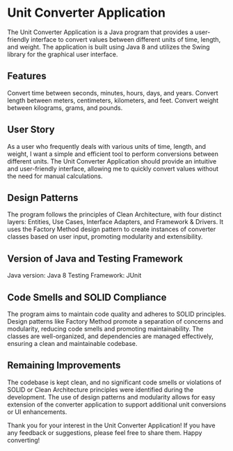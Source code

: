 # Unit Converter Application
The Unit Converter Application is a Java program that provides a user-friendly interface to convert values between different units of time, length, and weight. The application is built using Java 8 and utilizes the Swing library for the graphical user interface.

## Features
Convert time between seconds, minutes, hours, days, and years.
Convert length between meters, centimeters, kilometers, and feet.
Convert weight between kilograms, grams, and pounds.

## User Story
As a user who frequently deals with various units of time, length, and weight, I want a simple and efficient tool to perform conversions between different units. The Unit Converter Application should provide an intuitive and user-friendly interface, allowing me to quickly convert values without the need for manual calculations.


## Design Patterns
The program follows the principles of Clean Architecture, with four distinct layers: Entities, Use Cases, Interface Adapters, and Framework & Drivers. It uses the Factory Method design pattern to create instances of converter classes based on user input, promoting modularity and extensibility.

## Version of Java and Testing Framework
Java version: Java 8
Testing Framework: JUnit

## Code Smells and SOLID Compliance
The program aims to maintain code quality and adheres to SOLID principles. Design patterns like Factory Method promote a separation of concerns and modularity, reducing code smells and promoting maintainability. The classes are well-organized, and dependencies are managed effectively, ensuring a clean and maintainable codebase.

## Remaining Improvements
The codebase is kept clean, and no significant code smells or violations of SOLID or Clean Architecture principles were identified during the development. The use of design patterns and modularity allows for easy extension of the converter application to support additional unit conversions or UI enhancements.

Thank you for your interest in the Unit Converter Application! If you have any feedback or suggestions, please feel free to share them. Happy converting!
